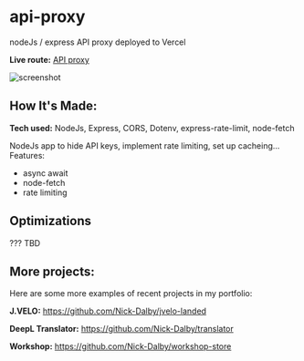 # api-proxy
nodeJs / express API proxy deployed to Vercel

**Live route:** [API proxy](https://api-proxy-eight.vercel.app/)

![screenshot](https://user-images.githubusercontent.com/99472735/195987820-e1e450a4-c6ad-4b79-929d-ac14c7731dee.png)


## How It's Made:

**Tech used:** NodeJs, Express, CORS, Dotenv, express-rate-limit, node-fetch

NodeJs app to hide API keys, implement rate limiting, set up cacheing...
Features:

- async await
- node-fetch
- rate limiting

## Optimizations

??? TBD


## More projects:

Here are some more examples of recent projects in my portfolio:

**J.VELO:** https://github.com/Nick-Dalby/jvelo-landed

**DeepL Translator:** https://github.com/Nick-Dalby/translator

**Workshop:** https://github.com/Nick-Dalby/workshop-store
